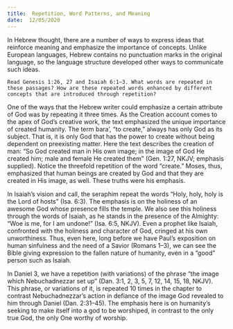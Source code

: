 ```yaml
---
title:  Repetition, Word Patterns, and Meaning
date:  12/05/2020
---
```


In Hebrew thought, there are a number of ways to express ideas that reinforce meaning and emphasize the importance of concepts. Unlike European languages, Hebrew contains no punctuation marks in the original language, so the language structure developed other ways to communicate such ideas.

`Read Genesis 1:26, 27 and Isaiah 6:1–3. What words are repeated in these passages? How are these repeated words enhanced by different concepts that are introduced through repetition?`

One of the ways that the Hebrew writer could emphasize a certain attribute of God was by repeating it three times. As the Creation account comes to the apex of God’s creative work, the text emphasized the unique importance of created humanity. The term bara’, “to create,” always has only God as its subject. That is, it is only God that has the power to create without being dependent on preexisting matter. Here the text describes the creation of man: “So God created man in His own image; in the image of God He created him; male and female He created them” (Gen. 1:27, NKJV; emphasis supplied). Notice the threefold repetition of the word “create.” Moses, thus, emphasized that human beings are created by God and that they are created in His image, as well. These truths were his emphasis.

In Isaiah’s vision and call, the seraphim repeat the words “Holy, holy, holy is the Lord of hosts” (Isa. 6:3). The emphasis is on the holiness of an awesome God whose presence fills the temple. We also see this holiness through the words of Isaiah, as he stands in the presence of the Almighty: “Woe is me, for I am undone!” (Isa. 6:5, NKJV). Even a prophet like Isaiah, confronted with the holiness and character of God, cringed at his own unworthiness. Thus, even here, long before we have Paul’s exposition on human sinfulness and the need of a Savior (Romans 1–3), we can see the Bible giving expression to the fallen nature of humanity, even in a “good” person such as Isaiah.

In Daniel 3, we have a repetition (with variations) of the phrase “the image which Nebuchadnezzar set up” (Dan. 3:1, 2, 3, 5, 7, 12, 14, 15, 18, NKJV). This phrase, or variations of it, is repeated 10 times in the chapter to contrast Nebuchadnezzar’s action in defiance of the image God revealed to him through Daniel (Dan. 2:31–45). The emphasis here is on humanity’s seeking to make itself into a god to be worshiped, in contrast to the only true God, the only One worthy of worship.